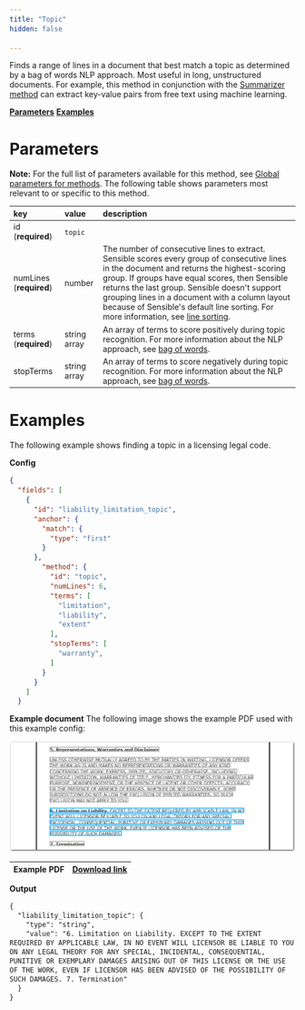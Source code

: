```yaml
---
title: "Topic"
hidden: false

---
```


Finds a range of lines in a document that best match a topic as determined by a bag of words NLP approach. Most useful in long, unstructured documents. For example, this method in conjunction with the [Summarizer method](doc:summarizer) can extract key-value pairs from free text using machine learning.

[**Parameters**](doc:topic#parameters)
[**Examples**](doc:topic#examples)

Parameters
=====

**Note:** For the full list of parameters available for this method, see [Global parameters for methods](doc:method#global-parameters-for-methods). The following table shows parameters most relevant to or specific to this method.

| key                     | value        | description                                                  |
| :---------------------- | :----------- | :----------------------------------------------------------- |
| id (**required**)       | `topic`      |                                                              |
| numLines (**required**) | number       | The number of consecutive lines to extract. Sensible scores every group of consecutive lines in the document and returns the highest-scoring group. If groups have equal scores, then Sensible returns the last group. Sensible doesn't support grouping lines in a document with a column layout because of Sensible's default line sorting. For more information, see [line sorting](doc:lines#line-sorting). |
| terms (**required**)    | string array | An array of terms to score positively during topic recognition. For more information about the NLP approach, see [bag of words](doc:bag-of-words). |
| stopTerms               | string array | An array of terms to score negatively during topic recognition. For more information about the NLP approach, see [bag of words](doc:bag-of-words). |

Examples
====



The following example shows finding a  topic in a licensing legal code.

**Config**

```json
{
  "fields": [
    {
      "id": "liability_limitation_topic",
      "anchor": {
        "match": {
          "type": "first"
        }
      },
        "method": {
          "id": "topic",
          "numLines": 6,
          "terms": [
            "limitation",
            "liability",
            "extent"
          ],
          "stopTerms": [
            "warranty",
          ]
        }
      }
    ]
  }
```

**Example document**
The following image shows the example PDF used with this example config:

![Click to enlarge](https://raw.githubusercontent.com/sensible-hq/sensible-docs/main/readme-sync/assets/v0/images/final/topic.png)

| Example PDF | [Download link](https://creativecommons.org/licenses/by-nc-sa/2.5/legalcode) |
| ----------- | ------------------------------------------------------------ |


**Output**

```* May changelist
{
  "liability_limitation_topic": {
    "type": "string",
    "value": "6. Limitation on Liability. EXCEPT TO THE EXTENT REQUIRED BY APPLICABLE LAW, IN NO EVENT WILL LICENSOR BE LIABLE TO YOU ON ANY LEGAL THEORY FOR ANY SPECIAL, INCIDENTAL, CONSEQUENTIAL, PUNITIVE OR EXEMPLARY DAMAGES ARISING OUT OF THIS LICENSE OR THE USE OF THE WORK, EVEN IF LICENSOR HAS BEEN ADVISED OF THE POSSIBILITY OF SUCH DAMAGES. 7. Termination"
  }
}
```
